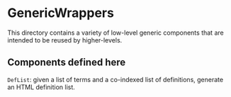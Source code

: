 # GenericWrappers

This directory contains a variety of low-level generic components that
are intended to be reused by higher-levels.  

## Components defined here

`DefList`: given a list of terms and a co-indexed list of definitions,
generate an HTML definition list.
